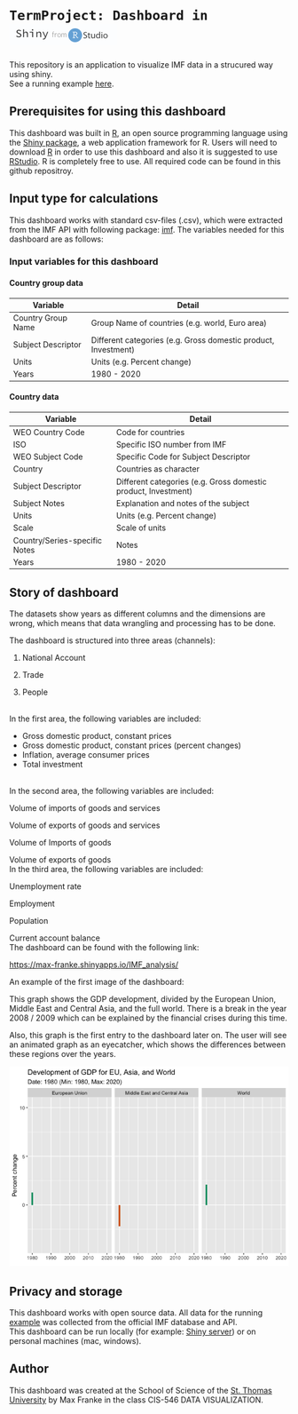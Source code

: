 # `TermProject: Dashboard in ` ![shiny-logo](/shiny-logo.png)
This repository is an application to visualize IMF data in a strucured way using shiny.
<br>
See a running example [here](https://max-franke.shinyapps.io/IMF_analysis/).

## Prerequisites for using this dashboard
This dashboard was built in [R](https://www.r-project.org), an open source programming language using the [Shiny package](https://shiny.rstudio.com), a web application framework for R. Users will need to download [R](https://cran.uni-muenster.de/) in order to use this dashboard and also it is suggested to use [RStudio](https://www.rstudio.com). R is completely free to use. All required code can be found in this github repositroy.

## Input type for calculations
This dashboard works with standard csv-files (.csv), which were extracted from the IMF API with following package: [imf](https://cran.r-project.org/web/packages/imfr/imfr.pdf). The variables needed for this dashboard are as follows:


### Input variables for **this dashboard**
#### Country group data
| Variable             	| Detail                                                                           	|
|----------------------	|----------------------------------------------------------------------------------	|
| Country Group Name | Group Name of countries (e.g. world, Euro area) |
| Subject Descriptor | Different categories (e.g. Gross domestic product, Investment) |
| Units | Units (e.g. Percent change) |
| Years | 1980 - 2020  |

#### Country data
| Variable             	| Detail                                                                           	|
|----------------------	|----------------------------------------------------------------------------------	|
| WEO Country Code | Code for countries  |
| ISO | Specific ISO number from IMF |
| WEO Subject Code | Specific Code for Subject Descriptor |
| Country | Countries as character |
| Subject Descriptor | Different categories (e.g. Gross domestic product, Investment) |
| Subject Notes | Explanation and notes of the subject |
| Units | Units (e.g. Percent change) |
| Scale | Scale of units |
| Country/Series-specific Notes | Notes |
| Years | 1980 - 2020  |

## Story of dashboard

The datasets show years as different columns and the dimensions are wrong, which means that data wrangling and processing has to be done.

The dashboard is structured into three areas (channels):

1. National Account

2. Trade

3. People
<br>
In the first area, the following variables are included:

 - Gross domestic product, constant prices
 - Gross domestic product, constant prices (percent changes)
 - Inflation, average consumer prices
 - Total investment
<br>
In the second area, the following variables are included:

Volume of imports of goods and services

Volume of exports of goods and services

Volume of Imports of goods

Volume of exports of goods
<br>
In the third area, the following variables are included:

Unemployment rate

Employment

Population

Current account balance
<br>
The dashboard can be found with the following link:

https://max-franke.shinyapps.io/IMF_analysis/

An example of the first image of the dashboard:

This graph shows the GDP development, divided by the European Union, Middle East and Central Asia, and the full world. There is a break in the year 2008 / 2009 which can be explained by the financial crises during this time.

Also, this graph is the first entry to the dashboard later on. The user will see an animated graph as an eyecatcher, which shows the differences between these regions over the years.


![gdp](/03_Images/01_NationalAccount/GDP.gif)

## Privacy and storage
This dashboard works with open source data. All data for the running [example](https://max-franke.shinyapps.io/IMF_analysis/) was collected from the official IMF database and API.
<br>
This dashboard can be run locally (for example: [Shiny server](https://www.rstudio.com/products/shiny/shiny-server/)) or on personal machines (mac, windows).

## Author

This dashboard was created at the School of Science of the [St. Thomas University](http://www.stu.edu) by Max Franke in the class CIS-546 DATA VISUALIZATION.